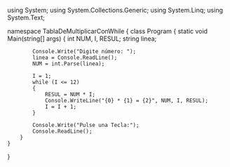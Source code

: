 using System;
using System.Collections.Generic;
using System.Linq;
using System.Text;

namespace TablaDeMultiplicarConWhile
{
    class Program
    {
        static void Main(string[] args)
        {
            int NUM, I, RESUL;
            string linea;

            Console.Write("Digite número: ");
            linea = Console.ReadLine();
            NUM = int.Parse(linea);

            I = 1;
            while (I <= 12)
            {
                RESUL = NUM * I;
                Console.WriteLine("{0} * {1} = {2}", NUM, I, RESUL);
                I = I + 1;
            }

            Console.Write("Pulse una Tecla:");
            Console.ReadLine();
        }
    }
}
